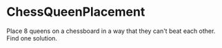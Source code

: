 # ChessQueenPlacement

Place 8 queens on a chessboard in a way that they can't beat each other. 
Find one solution.
